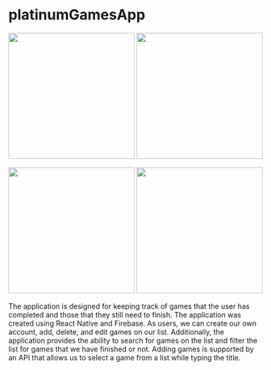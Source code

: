 # platinumGamesApp

<p float="left">
  <img src="/images/ss1.jpg" width="250" />
  <img src="/images/ss2.jpg" width="250" /> 
</p>

<p float="left">
  <img src="/images/ss3.jpg" width="250" />
  <img src="/images/ss4.jpg" width="250" /> 
</p>

The application is designed for keeping track of games that the user has completed and those that they still need to finish. The application was created using React Native and Firebase. As users, we can create our own account, add, delete, and edit games on our list. Additionally, the application provides the ability to search for games on the list and filter the list for games that we have finished or not. Adding games is supported by an API that allows us to select a game from a list while typing the title.
